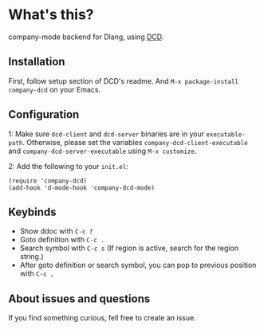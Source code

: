 What's this?
============

company-mode backend for Dlang, using [DCD](https://github.com/Hackerpilot/DCD).

Installation
------------

First, follow setup section of DCD's readme.
And `M-x package-install company-dcd` on your Emacs.

Configuration
-------------

1: Make sure `dcd-client` and `dcd-server` binaries are in your `executable-path`. Otherwise, please set the variables  `company-dcd-client-executable` and `company-dcd-server-executable` using `M-x customize`.

2: Add the following to your `init.el`:
```emacs
(require 'company-dcd)
(add-hook 'd-mode-hook 'company-dcd-mode)
```

Keybinds
--------

* Show ddoc with `C-c ?`
* Goto definition with `C-c .`
* Search symbol with `C-c s` (If region is active, search for the region string.)
* After goto definition or search symbol, you can pop to previous position with `C-c ,`

About issues and questions
------------

If you find something curious, fell free to create an issue.
